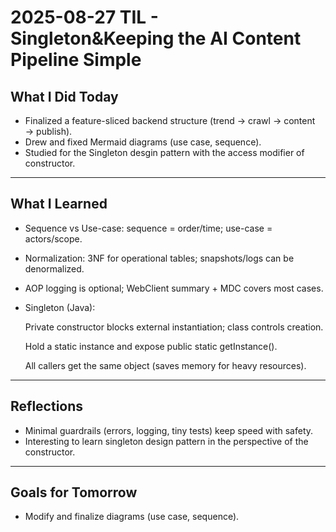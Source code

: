 # 2025-08-27 TIL - Singleton&Keeping the AI Content Pipeline Simple

## What I Did Today

- Finalized a feature-sliced backend structure (trend → crawl → content → publish).
- Drew and fixed Mermaid diagrams (use case, sequence).
- Studied for the Singleton desgin pattern with the access modifier of constructor.

---

## What I Learned

- Sequence vs Use-case: sequence = order/time; use-case = actors/scope.

- Normalization: 3NF for operational tables; snapshots/logs can be denormalized.

- AOP logging is optional; WebClient summary + MDC covers most cases.

- Singleton (Java):

  Private constructor blocks external instantiation; class controls creation.
  
  Hold a static instance and expose public static getInstance().
  
  All callers get the same object (saves memory for heavy resources).

---
  
## Reflections

- Minimal guardrails (errors, logging, tiny tests) keep speed with safety.
- Interesting to learn singleton design pattern in the perspective of the constructor.

---

## Goals for Tomorrow

- Modify and finalize diagrams (use case, sequence).


